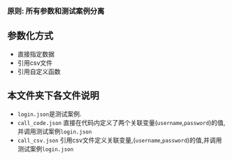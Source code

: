 ### 原则: 所有参数和测试案例分离

参数化方式
--
* 直接指定数据
* 引用csv文件
* 引用自定义函数





本文件夹下各文件说明
--
* `login.json`是测试案例.
* `call_code.json` 直接在代码内定义了两个关联变量(`username`,`password`)的值,并调用测试案例`login.json`
* `call_csv.json` 引用csv文件定义关联变量,(`username`,`password`)的值,并调用测试案例`login.json`



